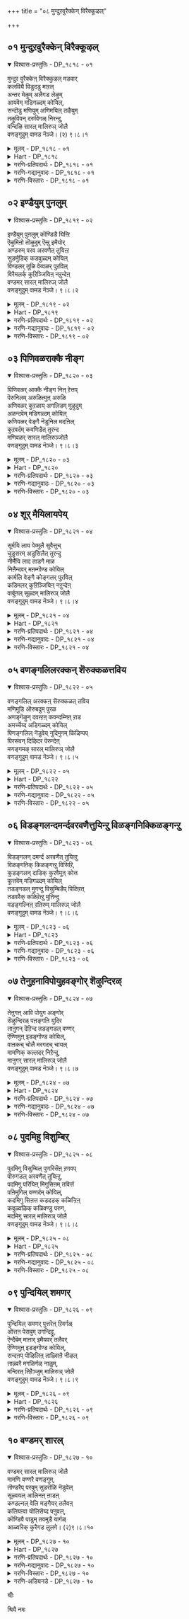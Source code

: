 +++
title = "०८ मुन्दुऱवुरैक्केन् विरैक्कूऴल्"

+++


## ०१ मुन्दुऱवुरैक्केन् विरैक्कूऴल्

<details open><summary>विश्वास-प्रस्तुतिः - DP_१८१८ - ०१</summary>

मुन्दुऱ वुरैक्केऩ् विरैक्कुऴल् मडवार्  
कलवियै विडुदडु माऱल्  
अन्तर मेऴुम् अलैगड लेऴुम्  
आयवॆम् मडिगळ्दम् कोयिल्,  
सन्दॊडु मणियुम् अणिमयिल् तऴैयुम्  
तऴुविवन् दरुविगळ् निरन्दु,  
वन्दिऴि सारल् मालिरुञ् जोलै  
वणङ्गुदुम् वामड नॆञ्जे। (२) ९।८।१
</details>

<details><summary>मूलम् - DP_१८१८ - ०१</summary>

मुन्दुऱ वुरैक्केऩ् विरैक्कुऴल् मडवार्  
कलवियै विडुदडु माऱल्  
अन्तर मेऴुम् अलैगड लेऴुम्  
आयवॆम् मडिगळ्दम् कोयिल्,  
सन्दॊडु मणियुम् अणिमयिल् तऴैयुम्  
तऴुविवन् दरुविगळ् निरन्दु,  
वन्दिऴि सारल् मालिरुञ् जोलै  
वणङ्गुदुम् वामड नॆञ्जे। (२) ९।८।१
</details>

<details><summary>Hart - DP_१८१८</summary>

O ignorant heart,  
I would tell you something wonderful:  
If you would be rid of the infatuation you feel  
for beautiful fragrant-haired women,  
go to Thirumalirunjolai where waterfalls descend from the sloping hill  
bringing sandalwood, precious jewels and beautiful peacock feathers  
where our divine lord of all the seven worlds and seven oceans stays in his temple:  
Come, let us go there and worship him:
</details>

<details><summary>गरणि-प्रतिपदार्थः - DP_१८१८ - ०१</summary>

मुन्=हिन्दिन\(इदुवॆरॆगिन\), तुऱ=आसक्तिगळन्नु, उरैक्केन्=हेळुत्तेनॆ केळु, विरै=परिमळिसुव, कुऴल्=तलॆगूदलिन, मडवार्=स्त्रीयर, कलवियै=कूडिकॆयन्नु, विडु=बिट्टुबिडु, तडुमाऱल्=हिन्दुमुन्दु नोडुवुदन्नु, \(विडु=बिट्टुबिडु\), अन्दरम् एऴुम्=एळु द्वीपगळू, मलैकडल्=बॆट्टगळू, कडलुगळू, एऴुम् आय=एळु एळागिरुव, ऎम्मडिहळ् त=नम्म स्वामिय, कोयिल्=नॆलसिरुव स्थळवागियू, शन्दॊडु=चन्दन वृक्षगळन्नू, मणियुम्=रत्नगळन्नू, अणि=सुन्दरवाद, मयिल् तऴैयुम्= नविलुगरिगळन्नू, तऴुविवन्दु=तळ्ळिकॊण्डु बन्दु, अरुविहळ्=बॆट्टद झरिगळु, वन्दु =बन्दु

इऴि=प्रवहिसुव, शारल्=बॆट्टद तप्पलिन\(जारिकॆय\), मालिरुञ्जोलै=तिरुमालिरुञ्जोलै क्षेत्रवन्नु, वणङ्गुदुम् वा=नमस्करिसोण बा, मडनॆञ्जे=मूढ मनस्से.
</details>

<details><summary>गरणि-गद्यानुवादः - DP_१८१८ - ०१</summary>

मुढमनस्से, हिन्दिन \(इदुवॆरॆगिन\) आसक्तिगळन्नॆल्ला बिट्टु बिडु. परिमळिसुव तलॆगूदलिन हॆण्णुगळकूडिकॆयन्नु बिट्टुबिडु. \(अवुगळ बगॆगॆ\)हिन्दुमुन्दॆ नोडुवुदन्नु बिट्टुबिडु. एळुद्वीपगळू एळु बॆट्टगळू, एळु कडलुगळू आगिरुव नम्म स्वामियु नॆलसिरुव स्थळवागियू, बॆट्टद झरिगळु गन्धद मरगळन्नू, रत्नगळन्नू, सुन्दरवाद नविलुगरिगळन्नू तळ्ळिकॊण्डु बन्दु इळियुव तप्पलिनदागियू इरुव तिरुमालिरुञ्जोलै क्षेत्रवन्नु पूजिसोण बा.\(१\)
</details>

<details><summary>गरणि-विस्तारः - DP_१८१८ - ०१</summary>

हिन्दिन तिरुमॊऴियल्लि आऴ्वाररु तिरुवल्लवा- क्षेत्रवन्नु कुरितु हाडिदरष्टॆ. “आ क्षेत्रवन्नू,अल्लि नॆलसिरुव भगवन्तनन्नू कुरितु हॊगळिहाडलु समर्थनागु”ऎन्दु अवरु तम्म मनस्सिगॆ बुद्धिहेळिदरु. ई तिरुमॊऴियल्लि तिरुमालिरुञ्जोलै मलै ऎम्ब मत्तॊन्दु पुण्यक्षेत्रक्कॆ अवरु बन्दिद्दरागि, अदर बगॆगॆ तम्म बुद्धियिल्लद चञ्चलवाद मनस्सिगॆ हितवन्नु नुडियुत्तिद्दारॆ.

आऴ्वाररु हेळुत्तारॆ- मूढमनस्से, हिन्दिन आसक्तिगळॆल्लवू निन्नन्नु इन्नू बाधिसुत्तिवॆयल्लवे? नन्न मातन्नु केळु- इदुवरॆगिन निन्न प्रापञ्चिकवाद आशॆआसक्तिगळन्नॆल्ला तॊलगिसिबिडु. अवुगळिन्द निनगॆ याव प्रयोजनवू इल्ल. अलङ्करिसिकॊण्डिरुव परिमळिसुव तलॆगूदलिन हॆण्णुगळ सहवासवन्नु मॊदलु बिट्टुबिडु. निन्न आसक्तिगळन्नु बिट्टुकॊडलु हिन्दुमुन्दु नोडबेड. अदक्कॆ बदलागि, नॆम्मदियिन्द नन्नॊडनॆ बा. नावु भगवन्तनु नॆलसिरुव दिव्यक्षेत्रगळिगॆ होगोण. नम्म स्वामियु सामान्यनल्ल-सर्वेश्वरनु, सर्वशक्तनु\! सप्तद्वीपगळू, सप्त कुलपर्वतगळू,सप्तसागरगळू आगिरुव ब्रह्माण्डवे अवनागि, अवुगळ रक्षकनू आगिरुव परमाश्चर्यकारि\! अवने ईग तिरुमालिरुञ्जोलै मलै ऎम्ब क्षेत्रदल्लि भक्तर उद्धारक्कागिये नॆलसिद्दानॆ. आ क्षेत्रप्रकृतिरम्यवदद्दु. बॆट्टद झरिगळु तम्मतम्म प्रवाहगळ मूलक गन्धदमरगळन्नू, दिव्यवाद रत्नगळन्नू, सुन्दरवाद नविलुगरिगळन्नू तळ्ळिकॊण्डुबन्दु स्वामिय तिरुवडिगळिगॆ इळिजारिनल्लि काणिकॆयन्नागि अर्पिसुत्तवॆ. मनस्से बा, नावु अल्लिगॆ

होगोण. स्वामिय सम्मुखदल्लि निन्तु अवनन्नु पूजिसि अवन तिरुवडिगळिगॆ ऎरगोण. अदे नम्म उद्धारक्कॆ हादि.
</details>

## ०२ इण्डैयुम् पुनलुम्

<details open><summary>विश्वास-प्रस्तुतिः - DP_१८१९ - ०२</summary>

इण्डैयुम् पुऩलुम् कॊण्डिडै यिऩ्ऱि  
ऎऴुमिऩो तॊऴुदुम् ऎऩ्ऱु इमैयोर्  
अण्डरुम् परव अरवणैत् तुयिऩ्ऱ  
सुडर्मुडिक् कडवुळ्दम् कोयिल्  
विण्डलर् तूळि वेय्वळर् पुऱविल्  
विरैमलर्क् कुऱिञ्जियिऩ् नऱुन्देऩ्  
वण्डमर् सारल् मालिरुञ् जोलै  
वणङ्गुदुम् वामड नॆञ्जे। ९।८।२
</details>

<details><summary>मूलम् - DP_१८१९ - ०२</summary>

इण्डैयुम् पुऩलुम् कॊण्डिडै यिऩ्ऱि  
ऎऴुमिऩो तॊऴुदुम् ऎऩ्ऱु इमैयोर्  
अण्डरुम् परव अरवणैत् तुयिऩ्ऱ  
सुडर्मुडिक् कडवुळ्दम् कोयिल्  
विण्डलर् तूळि वेय्वळर् पुऱविल्  
विरैमलर्क् कुऱिञ्जियिऩ् नऱुन्देऩ्  
वण्डमर् सारल् मालिरुञ् जोलै  
वणङ्गुदुम् वामड नॆञ्जे। ९।८।२
</details>

<details><summary>Hart - DP_१८१९</summary>

Thirumālirunjolai is the temple where the gods worship,  
telling all in the sky, “Come and let us go and worship the lord,”  
carrying garlands and pure water and going to praise our lord  
adorned with shining crowns and resting on a snake bed:  
There bees drink sweet honey  
from the fragrant kuṛinji flowers blooming in the forests  
and bamboo plants growing on the sloping hills  
split apart and throw out pearls:  
O ignorant heart, come, let us go there and worship him:
</details>

<details><summary>गरणि-प्रतिपदार्थः - DP_१८१९ - ०२</summary>

इण्डैयुम्=हूविन हारगळन्नू, पुनलुम्=तीर्थवन्नू, कॊण्डु=तॆगॆदुकॊण्डु बन्दु, इडै इन्ऱि=ऎडॆबिददॆ, तॊळुदुम्=पूजिसोण, ऎऴुमिनो=एळिरि,ऎन्ऱु=ऎन्दु, इमैयोर्=परमपद वासिगळू, अण्डरुम्=देवतॆगळू, परव=हरडिकॊण्डिरलु, अरवु अणै=हाविन हासुगॆयल्लि, तुयिन्ऱ=निद्रिसुव, शुडर् मुडि=हॊळॆहॊळॆयुव किरीटवुळ्ळ, कडवुळ्=भगवन्तनु कोयिल्=नॆलसिरुव स्थळवॆम्ब, विण्डु=आकाशदल्लि\(बॆट्टद मेलॆ\) अलर्=अरळुव, तूळि=परागवन्नु चॆल्लुव, वेय्=बिदिरु, वळर्=बॆळॆयुव, पुऱविल्=प्रदेशदल्लि, विरै=परिमळ तुम्बिद, मलर्=हूगळिन्द कूडिद, कुऱिञ्जियिन्=बॆट्टद हूवुगळिन्द, नऱु=उत्तमवाद तेन्-जेनिगॆ, वण्डु=दुम्बिगळु,

अमर्=मुसुरिकॊण्डिरुव, शारल्=बॆट्टद तप्पलिन, मालिरुञ्जोलै=तिरुमालिरुञ्जोलै क्षेत्रवन्नु, वणङ्गुदुम् वा=पूजिसोण बा, मडनॆञ्जे=बुद्धिहीन मनस्से.
</details>

<details><summary>गरणि-गद्यानुवादः - DP_१८१९ - ०२</summary>

बुद्धियिल्लद मनस्से, हूविन हारगळन्नू तीर्थवन्नू तॆगॆदुकॊण्डु ऎडॆबिडदॆ पूजिसोण एळिरो ऎन्दु पऎअमपदवासिगळू देवतॆगळू हरडिनिन्तिरुवाग हाविन हासुगॆयल्लि निद्रिसुव हॊळॆहॊळॆयुव किरीटवुळ्ळ भगवन्तनु नॆलसिरुव स्थळवाद आकाशदल्लि\(बॆट्टदमेलॆ\) अरळि परागवन्नु चॆल्लुव बिदिरुबॆळॆयुव प्रदेशदल्लि परिमळतुम्बिद हूगळिन्द कूडिद बॆट्टद हूगळिन्द स्रविसुव उत्तमवाद जेनिगॆ दुम्बिगळु मुसुरिकॊण्डिरुव बॆट्टद तप्पलिन तिरुमालिरुञ्जोलैमलै क्षेत्रवन्नु पूजिसोण बा.\(२\)
</details>

<details><summary>गरणि-विस्तारः - DP_१८१९ - ०२</summary>

आऴ्वाररु हेळुत्तारॆ- मूढमनस्से, भगवन्तन हिरिमॆयेनॆम्बुदन्नु तिळियलु इच्छिसुवॆया? परमपदवासिगळाद अमररू, देवादिदेवतॆगळू अवनन्नु ऎडॆबिडदन्तॆ पूजिसबेकॆन्दु हूविन हारगळन्नू तीर्थवन्नू तॆगॆदुकॊण्डु होगि, कादु निन्तिरुत्तारॆ. अष्टु सुलभव स्वामि अवर पूजॆयन्नु कैगॊळ्ळुवुदु\! अवरॆल्ल निन्तिरुवन्तॆये, स्वामियु कण्णुकोरैसुवन्तॆ हॊळॆयुव किरीटवन्नु धरिसिदवनागि, हाविन हासुगॆयल्लि पाल्गडलल्लि पवडिसि निद्रिसुत्तानॆ\! देवाधिदेवतॆगळिगू सुलभसाध्यनल्लद स्वामियु ईग, भक्तर उद्धारक्कागिये तिरुमालिरुञ्जोलैमलै क्षेत्रदल्लि नॆलसिद्दानॆ. आ बॆट्टद तप्पलु बिदिरुमॆळॆगळिम्दलू, बॆट्टद हूगळिन्दलू तुम्बि, जेनु सुरिसुत्ता, दुम्बि मुसुरुत्तिरुत्तदॆ. मनस्से, अल्लिगॆ होगोण बा. भगवन्तनन्नु पूजिसोण नावु उज्जीवनगॊळ्ळोण.
</details>

## ०३ पिणिवळराक्कै नीङ्ग

<details open><summary>विश्वास-प्रस्तुतिः - DP_१८२० - ०३</summary>

पिणिवळर् आक्कै नीङ्ग निऩ् ऱेत्तप्  
पॆरुनिलम् अरुळिऩ्मुऩ् अरुळि  
अणिवळर् कुऱळाय् अगलिडम् मुऴुदुम्  
अळन्दवॆम् मडिगळ्दम् कोयिल्  
कणिवळर् वेङ्गै नॆडुनिल मदऩिल्  
कुऱवर्दम् कवणिडैत् तुरन्द  
मणिवळर् सारल् मालिरुञ्जोलै  
वणङ्गुदुम् वामड नॆञ्जे। ९।८।३
</details>

<details><summary>मूलम् - DP_१८२० - ०३</summary>

पिणिवळर् आक्कै नीङ्ग निऩ् ऱेत्तप्  
पॆरुनिलम् अरुळिऩ्मुऩ् अरुळि  
अणिवळर् कुऱळाय् अगलिडम् मुऴुदुम्  
अळन्दवॆम् मडिगळ्दम् कोयिल्  
कणिवळर् वेङ्गै नॆडुनिल मदऩिल्  
कुऱवर्दम् कवणिडैत् तुरन्द  
मणिवळर् सारल् मालिरुञ्जोलै  
वणङ्गुदुम् वामड नॆञ्जे। ९।८।३
</details>

<details><summary>Hart - DP_१८२०</summary>

Our dear lord who removes the sickness of his devotees  
if they worship him and who gives his grace to all  
went to Mahabali as a small, handsome dwarf  
and measured the whole world with his two feet:  
He stays in the temple of Thirumālirunjolai  
where hunters shoot their arrows on the slopes  
and precious stones grow and vengai trees flourish:  
O ignorant heart, come let us go there and worship him:
</details>

<details><summary>गरणि-प्रतिपदार्थः - DP_१८२० - ०३</summary>

पिणि=आशॆसङ्कटगळन्नु, वळर्=बॆळॆसुव, आक्कै=देहवन्नु, नीङ्ग=नीगुवुदक्कागि,\(कळॆयुवुदक्कागि\), निन्ऱु=निन्तु,एत्त-स्तुतिसुवुदक्कागि, पॆरुनिलम्=विस्तारवाद भूमियन्नु, अरुळिल्=कृपॆयल्लि, कृपॆयिन्द, मुन्=हिन्दॆ ऒन्दु कालदल्लि, अरुळि=कृपॆमाडि, अणिवळर्=सॊबगु बॆळॆयुव, कुऱळ् आय्=वामन ब्रह्मचारियागि, अहल्=विस्तारवाद, इडम् मुऴुदुम्=भूमि\(स्थळ\)यन्नॆल्ला, अळन्द=अळॆद, ऎम् अडिहळ् तम्=नम्म स्वामिय, कोयिल्=नॆलसिरुव स्थळवाद, कणिवळर्=कीर्ति बॆळॆयुत्तिरुव, वेङ्गै=फलवत्ताद नॆडुनिलम् अदनिल्=विस्तारवाद \(व्यवसायद\)नॆलदल्लि, कुऱवर्-कुरवरु, तम्=तम्म, कवळ्-कवणॆ कल्लुगळन्नु, इडै=नडुनडुवॆ\(आगाग\), तुरन्द=बीसुवन्थ, मणिवळर्=सद्दिनिन्द कूडिरुव \(सद्दु बॆळॆयुव\)शारल्=बॆट्टद तप्पलिन, मालिरुञ्जोलै=तिरुमालिरुञ्जोलै क्षेत्रवन्नु, वणङ्गुदुम् वा=पूजिसोण बा, मडनॆञ्जे=अविवेकियाद मनस्से.
</details>

<details><summary>गरणि-गद्यानुवादः - DP_१८२० - ०३</summary>

अविवेकियाद मनस्से, आशॆसङ्कटगळन्नु बॆळॆसुव देहवन्नु नीगिसुवुदक्कागि, निन्तु स्तुतिसुवुदक्कागि, हिन्दॆ ऒन्दुकालदल्लि विस्तारवाद भूमियन्नु करुणिसि कृपॆमाडिदवनू, सॊबगु बॆळॆयुव वामन ब्रह्मचारियागि विशालवाद भूमियन्नॆल्ला अळॆदवनू आद नम्म स्वामियु नॆलसिरुव स्थळवाद कीर्ति बॆळॆयुत्तिरुव फलवत्ताद मत्तु विस्तारवाद व्यवसायद नॆलदल्लि कुरवरु तम्म कवणॆकल्लुगळन्नु आगाग्गॆ बीसुवन्थ सद्दु बॆळॆयुत्तिरुव बॆट्टद तप्पलिन तिरुमालिरुञ्जोलै क्षेत्रवन्नु पूजिसोण बा.\(३\)
</details>

<details><summary>गरणि-विस्तारः - DP_१८२० - ०३</summary>

मानवन बॆळवणिगॆये आशॆयिन्द. आशॆये अवनन्नु हॆच्चुहॆच्चु सङ्कटदल्लि तॊडगिसुवुदु. आशॆयू, सङ्कटवू हीगॆ कॊनॆमॊदलिल्लदन्तॆ बॆळॆयुत्तले होगुवुदु.मनुष्यनन्नु हुट्टु-सावुगळ सङ्कोलॆयिन्द बिगिसिबिडुवुदु. ई बन्धनदिन्द बिडुगडॆयागलु भगवन्तन कृपाकटाक्षक्कॆ अवनु पात्रनागबेजु/ भगवत्कृपॆयन्नु

गळिसिकॊळ्ळुवुदक्कॆ भगवन्तनन्नु स्तुतिसि, नुतिसि,भजिसि,पूजिसि, अवनन्नु ऒलिसिकॊळ्ळबेकु.

भगवन्तन कृपॆअपारवादद्दु. मनुष्यनन्नु उद्धरिसुवुदक्कागि, शाश्वतसुखवन्नु दॊरकिसिकॊडुवुदक्कागि, अवनिगॆ विशालवाद ई भूमियन्नु करुणिसिद्दानॆ. तानू अल्लल्लि, अर्चावतारियागि नॆलसिद्दानॆ. स्वामिय तिरुवडिगळन्नु आश्रयिसुवुदक्कॆ अवनिगॆ ऎल्ल सौलभ्यगळन्नू ऒदगिसिद्दानॆ.

तानु कॊडुगैयवनॆन्दु तोरिसिकॊळ्ळुवुदू, तन्न बळिगॆ याचिसलु बन्दवरु बरिगैयल्लि हिन्तिरुगुवुदिल्लवॆन्दु हॆम्मॆगॊळ्ळुवुदू बलिचक्रवर्तिय स्वभाववागित्तु. मितिमीरिदरॆ यावुदू ऒळ्ळॆयदल्लवॆम्ब पाठवन्नु अवनिगॆ कलिसुवुदक्कागि भगवन्तने स्वतः वामनवटुवागि अवन बळिगॆ बन्दनु. तन्न पुट्टहॆज्जॆगळल्लि मूरेमूरु हॆज्जॆगळष्टु नॆलवन्नु याचिसिदनु. बलियिन्द अदन्नुपडॆद कूडले स्वामियु त्रिविक्रमनागि बॆळॆदु, तन्न ऒन्दु हॆज्जॆयिन्द इतर लोकगळॆल्लवन्नू अळॆदुकॊण्डनु. भगवन्तन अद्भुतसामर्थ्यक्कॆ बॆरगागिद्द बलिय तलॆयमेलॆ, स्वामियु तन्न तिरुवडिगळन्निट्टु \(मूरनॆ हॆज्जॆयन्निट्टु\) अवनिगॆ शाश्वतसुखानन्दगळन्नु कृपॆमाडिदनु. भगवन्तन अपारवाद कृपॆगॆ इदॊन्दु निदर्शन\!

आल्वाररु हेळुत्तारॆ- एनू अरियद मनस्से, भगवन्तनु परमकारुणिक. आशॆसङ्कटगळिन्द मनुष्यनु पडुव पाडन्नु नीगिसुवुदक्कागिये अवनिगॆ ई भूलोकवन्नु करुणिसिद्दानॆ. तानू दिव्यसुन्दरनागि अल्लल्लि दिव्यक्षेत्रगळल्लि नॆलसिद्दानॆ. मनस्से बा, नावु तिरुमालिरुञ्जोलै मलै क्षेत्रक्कॆ होगोण. स्वामिय सम्मुखदल्लि निन्तु, अवनन्न स्तुतिसि, अवन कृपॆगॆ पात्ररागोण.
</details>

## ०४ शूर् मैयिलायपेय्

<details open><summary>विश्वास-प्रस्तुतिः - DP_१८२१ - ०४</summary>

सूर्मयि लाय पेय्मुलै सुवैत्तुच्  
चुडुसरम् अडुसिलैत् तुरन्दु  
नीर्मैयि लाद ताडगै माळ  
निऩैन्दवर् मऩम्गॊण्ड कोयिल्  
कार्मलि वेङ्गै कोङ्गलर् पुऱविल्  
कडिमलर् कुऱिञ्जियिऩ् नऱुन्देऩ्  
वार्बुऩल् सूऴ्दण् मालिरुञ् जोलै  
वणङ्गुदुम् वामड नॆञ्जे। ९।८।४
</details>

<details><summary>मूलम् - DP_१८२१ - ०४</summary>

सूर्मयि लाय पेय्मुलै सुवैत्तुच्  
चुडुसरम् अडुसिलैत् तुरन्दु  
नीर्मैयि लाद ताडगै माळ  
निऩैन्दवर् मऩम्गॊण्ड कोयिल्  
कार्मलि वेङ्गै कोङ्गलर् पुऱविल्  
कडिमलर् कुऱिञ्जियिऩ् नऱुन्देऩ्  
वार्बुऩल् सूऴ्दण् मालिरुञ् जोलै  
वणङ्गुदुम् वामड नॆञ्जे। ९।८।४
</details>

<details><summary>Hart - DP_१८२१</summary>

The lord who drank milk from the breasts of Putanā,  
and shot fearful arrows at the evil Thādagai and killed her  
stays in the temple in Thirumālirunjolai  
surrounded with cool flowing water  
where sweet honey from fragrant kuṛinji flowers  
drips on the blossoms of vengai trees over which clouds float:  
O ignorant heart, come let us go there and worship him:
</details>

<details><summary>गरणि-प्रतिपदार्थः - DP_१८२१ - ०४</summary>

शूर् मैयिल् आय=क्रौर्यदिन्द कूडिद, पेय्=राक्षसिय, मुलै=मॊलॆयन्नु, शुवैत्तु=रुचियिन्द उण्डवनागि, शुडुशरम्=तीक्ष्णवाद बाणगळन्नु, अडुशिलै तुरन्दु=मारकवाद बिल्लिनमूलक प्रयोगिसि, नीर् मै इलाद=ऒळ्ळॆय स्वभावविल्लद, ताडहै=ताटकियु, माळ=मडियुवन्तॆ, निनैत्तवर्=सङ्कल्पिसिदवनु, मनम् कॊण्डु=आशॆयिन्द नॆलसिरुव, कोयिल्=स्थळवाद, कार् मलि=मेघमण्डलदवरॆगॆ तुम्बिरुव, वेङ्गै कोङ्गु=विधविधद काडु\(बॆट्टद\)मरगळु, अलर्=हूबिडुव, पुऱविल्=प्रदेशदल्लि, कटिमलर्=परिमळिसुव हूगळ, कुऱुञ्जियिन्=बॆट्टद हूगिड मरगळल्लि, नऱुतेन्=रुचिकरवाद जेनु तुम्बिरुव, वार् पुनल्=तुम्बिहरियुव प्रवाहगळिन्द, शूऴ्=सुत्तुवरिदिरुव, तण्=तम्पाद, मालिरुञ्जोलै=तिरुमालिरुञ्जोलै क्षेत्रवन्नु, वणङ्गुदुम् वा=पूजिसोण बा, मडनॆञ्जे=तिळिवळिकॆयिल्लद मनस्से.
</details>

<details><summary>गरणि-गद्यानुवादः - DP_१८२१ - ०४</summary>

तिळिवळिकॆयिल्लद मनस्से, क्रौर्यदिन्द कूडिद राक्षसिय मॊलॆयन्नु चप्परिसि उण्डवनू, तीक्ष्णवाद बाणगळन्नु मारकवाद बिल्लिन मूलक प्रयीगिसि ऒळ्ळॆय स्वभाववे इल्लद ताटकियु मडियुवन्तॆ सङ्कल्पिसिदवनू आशॆयिन्द नॆलसिरुव स्थळवाद विधविधद काडु\(बॆट्टद\)मरगळु हूबिडुव प्रदेशदल्लि परिमळिसुव हूगळ बॆट्टद हूगिडमरगळल्लि रुचिकरवाद जेनुतुम्बिरुव तुम्बि हरियुव प्रवाहगळिन्द सुत्तुवरिदिरुव तम्पाद तिरुमालिरुञ्जोलैमलै क्षेत्रवन्नु पूजिसोण \(नमस्करिसोण\)बा.\(४\)
</details>

<details><summary>गरणि-विस्तारः - DP_१८२१ - ०४</summary>

आऴ्वाररु हेळुत्तारॆ- मूढमनस्से, नम्म स्वामियाद भगवन्तनु आश्चर्यकारकने सरि. हिन्दॆ अवनु श्रीकृष्णनागि अवतरिसिदाग, अवनु इन्नू हसुगूसागिद्दागले क्रूरियू राक्षसियू आद पूतनिय विषतुम्बिद मॊलॆयन्नु चप्परिसि उण्णुत्ता, अवळन्ने

कॊन्दु हाकिदनु. मत्तॆ अवनु श्रीरामनागि अवतरिसिदाग स्वभावतः कडुक्रूरिये आद ताटकियॆम्ब दुष्टराक्षसियन्नु तन्न तीक्ष्णवाद बाणगळिन्द कॊन्दुहाकिदनु. बॆट्टद हूगळिन्द तुम्बिरुव गिडमरगळिन्द तुम्बि तम्पाद प्रवाहगळिन्द सुत्तुवरिदिरुव मनोहरवाद बॆट्टदतप्पलिन तिरुमालिरुञ्जोलै मलै क्षेत्रदल्लिआ स्वामिये ईग भक्तजनोद्धारकनागि नॆलसिद्दानॆ. मनस्से बा, नावु अल्लिगॆ होगोण. स्वामियन्नु पूजिसि उद्धारगॊळ्ळोण.
</details>

## ०५ वणङ्गलिलरक्कन् शॆरुक्कळत्तविय

<details open><summary>विश्वास-प्रस्तुतिः - DP_१८२२ - ०५</summary>

वणङ्गलिल् अरक्कऩ् सॆरुक्कळत् तविय  
मणिमुडि ऒरुबदुम् पुरळ  
अणङ्गॆऴुन् दवऩ्ऱऩ् कवन्दम्निऩ् ऱाड  
अमर्च्चॆय्द अडिगळ्दम् कोयिल्  
पिणङ्गलिल् नॆडुवेय् नुदिमुगम् किऴिप्पप्  
पिरसंवन् दिऴिदर पॆरुन्देऩ्  
मणङ्गमऴ् सारल् मालिरुञ् जोलै  
वणङ्गुदुम् वामड नॆञ्जे। ९।८।५
</details>

<details><summary>मूलम् - DP_१८२२ - ०५</summary>

वणङ्गलिल् अरक्कऩ् सॆरुक्कळत् तविय  
मणिमुडि ऒरुबदुम् पुरळ  
अणङ्गॆऴुन् दवऩ्ऱऩ् कवन्दम्निऩ् ऱाड  
अमर्च्चॆय्द अडिगळ्दम् कोयिल्  
पिणङ्गलिल् नॆडुवेय् नुदिमुगम् किऴिप्पप्  
पिरसंवन् दिऴिदर पॆरुन्देऩ्  
मणङ्गमऴ् सारल् मालिरुञ् जोलै  
वणङ्गुदुम् वामड नॆञ्जे। ९।८।५
</details>

<details><summary>Hart - DP_१८२२</summary>

Our dear god who fought and destroyed  
the pride of his enemy, the Rakshasa Rāvaṇa,  
making his ten heads fall to the ground  
while his headless body stood there and danced  
stays in the temple in Thirumālirunjolai  
where the tops of the bamboo plants split open bee hives  
and the bees fly away and much honey spills out  
making the slope of the whole hill fragrant:  
O ignorant heart, come let us go there and worship him:
</details>

<details><summary>गरणि-प्रतिपदार्थः - DP_१८२२ - ०५</summary>

वणङ्गळ् इल्=तलॆबागद, अरक्कन्=राक्षसनु, शॆरुकळत्तु=युद्धभूमियल्लि, अविय-नाश हॊन्दुवन्तॆ, मणिमुडि=रत्नकिरीटगळु, ऒरुपदुम्=हत्तू, पुरळ=नॆलदल्लि हॊरळाडुवन्तॆ, अणङ्गु=दुष्टभूतवु, ऎऴुन्दु=ऎच्चॆत्तु, अवन् तन्=अवन, कवन्दन्=मुण्डवु, निन्ऱ-निन्तु, आड-मनस्वि आडुवन्तॆयू \(नर्तिसुवन्तॆयू\), अमर् शॆय्द=युद्धमाडिद\(होराडिद\), अडिहळ् तम्=भगवन्तन, कोयिल्=नॆलसिरुव स्थळवाद, पिणङ्गलिल्=\(ऒन्दक्कॊन्दु\) हॆणॆदुकॊण्डिरुव, नॆडु=उद्दनाद

वेय्=बिदिरिन, नुदि=तुदिगळु, मुहम् किऴप्प=मुखवन्नु हरियलु, पिरशम् वन्दु=जेनु हॊरक्कॆ बन्दु, इऴितर=स्रविसलु, पॆरुतेन्=दॊड्ड जेनिन, मणम्=परिमळवु, कमऴ्-हरडि बीसुत्तिरुव, शारल्=बॆट्टद तप्पलिन, मालिरुञ्जोलै=तिरुमालिरुञ्जोलै क्षेत्रवन्नु, वणङ्गुदुम् वा=पूजिसोण बा, मडनॆञ्जे=मूढ मनस्से.
</details>

<details><summary>गरणि-गद्यानुवादः - DP_१८२२ - ०५</summary>

तलॆबागद राक्षसनु युद्धभूमियल्लि नाशहॊन्दुवन्तॆयू, रत्नकिरीटगळु हत्तू नॆलदल्लि हॊरळाडुवन्तॆयू, दुष्टभूतवॊन्दु ऎद्दु\(आवेशगॊण्डु\) अवन मुण्डवन्नू मनस्वि नर्तिसुवन्तॆयू होराडिद नम्म स्वामिय स्थळवाद परस्पर हॆणॆदुकॊण्डिरुव बिदिरिन तुदिगळु मुखवन्नु हरियलु जेनुहॊरक्कॆ बन्दु स्रविसलु, दॊड्डजेनिन परिमळवु हरडि बीसुत्तिरुव तप्पलिन तिरुमालिरुञ्जोलै मलै क्षेत्रवन्नु पूजिसोण बा मूढमनस्से.\(५\)
</details>

<details><summary>गरणि-विस्तारः - DP_१८२२ - ०५</summary>

आऴ्वाररु हेळुत्तारॆ- मूढ मनस्से, नमम् स्वामिय पराक्रमवन्नेनॆन्दु विवरिसुवुदु\! हिन्दॆ, अवनु श्रीरामनागि अवतरिसि, यारिगू तलॆबागिसदन्थ मदान्धनू महापराक्रमियू राक्षसराजनू आद रावणासुरनन्नु युद्धकळदल्लि ऎदुरिसिदनु. तन्न कोदण्डद सहायदिन्दले आ राक्षसन हत्तुतलॆगळनु उरुळिसिदनु. अवुगळन्नु अलङ्करिसिद्द रत्नकिरीटगळु नॆलद धूळिनल्लि बिद्दुहॊरळादवु. आ राक्षसन मुण्डवे आवेशगॊण्डु युद्धभूमियल्लि स्वेच्छॆयागि कुणिकुणिदाडुवन्तॆ माडिदनु. आ स्वामिये ईग तिरुमालिरुञ्जोलै मलै क्षेत्रदल्लिभक्तर उद्धारक्कागिये नॆलसिद्दानॆ. आ बॆट्टद तप्पलिनल्लि दट्टवगै बॆळॆदिरुव बिदिरुमॆळॆगळल्लि दॊड्डजेनिन गूडुगळु तुम्बिकॊण्डिवॆ. परस्पर हॆणॆदुकॊण्डु उद्दनागि बॆळॆदिरुव बिदिरिन तुदिगळु आगिन्दाग्गॆ आ जेनुगूडिन हॊरभागवन्नु सवरुवुवु. कॆलवु सल अदन्नु सीळुवुवु. आ सीळिकॆगळिन्द जेनु स्रविसि सुरियतॊडगुवुदु. जेनिन सुवासनॆयु भगवन्तन आकर्षकवाद माधुर्यदन्तॆ ऎल्लॆल्लुयू हरडि आशॆहुट्टिसुवुदु. मनस्से बा, अल्लिगॆ होगोण. भगवन्तनन्नु अल्लि पूजिसोण. नमम् आत्मोन्नतियन्नु पडॆयोण.
</details>

## ०६ विडङ्गलन्दमर्न्दवरवणैत्तुयिन्ऱु विळङ्गनिक्किळङ्गन्ऱु

<details open><summary>विश्वास-प्रस्तुतिः - DP_१८२३ - ०६</summary>

विडङ्गलन् दमर्न्द अरवणैत् तुयिऩ्ऱु  
विळङ्गऩिक् किळङ्गऩ्ऱु विसिऱि,  
कुडङ्गलन् दाडिक् कुरवैमुऩ् कोत्त  
कूत्तवॆम् मडिगळ्दम् कोयिल्  
तडङ्गडल् मुगन्दु विसुम्बिडैप् पिळिऱत्  
तडवरैक् कळिऱॆऩ्ऱु मुऩिन्दु  
मडङ्गल्निऩ् ऱतिरुम् मालिरुञ् जोलै  
वणङ्गुदुम् वामड नॆञ्जे। ९।८।६
</details>

<details><summary>मूलम् - DP_१८२३ - ०६</summary>

विडङ्गलन् दमर्न्द अरवणैत् तुयिऩ्ऱु  
विळङ्गऩिक् किळङ्गऩ्ऱु विसिऱि,  
कुडङ्गलन् दाडिक् कुरवैमुऩ् कोत्त  
कूत्तवॆम् मडिगळ्दम् कोयिल्  
तडङ्गडल् मुगन्दु विसुम्बिडैप् पिळिऱत्  
तडवरैक् कळिऱॆऩ्ऱु मुऩिन्दु  
मडङ्गल्निऩ् ऱतिरुम् मालिरुञ् जोलै  
वणङ्गुदुम् वामड नॆञ्जे। ९।८।६
</details>

<details><summary>Hart - DP_१८२३</summary>

Our divine lord who rests on the snake bed of Adisesha  
killed the two Asurans, throwing one who had come as a calf  
at the other who came as a vilam tree,  
and he carried a pot and danced the kuravai dance:  
He stays in the temple in Thirumālirunjolai  
where a lion is angry and roars  
thinking that the sound of the thunder of the clouds  
that rise to the sky carrying water from the sea is the trumpeting of an elephant:  
O ignorant heart, come, let us go there and worship him:
</details>

<details><summary>गरणि-प्रतिपदार्थः - DP_१८२३ - ०६</summary>

विडम् कलन्दु=विषकूडिकॊण्डु, अमर्न्द=तुम्बिरुव, अरवु अणै=सर्पद हासुगॆयल्लि, तुयिन्ऱु=पवडिसिद्दवनु, विळम् कनिक्कू=बेलद हण्णिगॆ, इळकन्ऱ=ऎळॆय करुवन्नु, विशिऱि=बीसिदवनू, कुडम् कलन्दु आडि=कॊडगळन्नु कूडिसिकॊण्डु आडिदवनू, मुन्=हिन्दॆ, कुरवै कोत्त=रासक्रीडॆयन्नाडिदवनू, कूत्त=आश्चर्यकारियादवनाद, ऎम्मडि हळ् तम्=नम्म स्वामिय, कोयिल्=स्थळवाद, तडकडल्=विशालवाद कडलिनिन्द, मुहुन्दु=तुम्बिकॊण्डु, विशुम्बु इडै=आकाशदल्लि, पिळऱ=घर्जिसलु, तड=विशालवाद, वरै=बॆट्टद\(प्रदेशद\), कळिऱु=आनॆ, सलग, ऎन्ऱु=ऎन्दु, मुनिन्दु=कोपगॊण्डु, मडङ्गल्=सिंहवु, निन्ऱु=निन्तु, अदिरुम्=घर्जिसुव

मालिरुञ्जोलै=तिरुमालिरुञ्जोलै क्षेत्रवन्नु, वणङ्गुदुम् वा=पूजिसोण बा, मडनॆञ्जे=मूढ मनस्से.
</details>

<details><summary>गरणि-गद्यानुवादः - DP_१८२३ - ०६</summary>

मूढमनस्से, विषवन्नु तुम्बिट्टुकॊण्डिरुव सर्पद हासुगॆय मेलॆ पवडिसि, बेलदहण्णुगळिगॆ ऎळॆगरुवन्नु बीसिद, कॊडगळन्नु कूडिसिकॊण्डु कुणिद, रासक्रीडॆयन्नाडिद आश्चर्यकारकनाद नम्म स्वामिय स्थळवाद विशालवाद कडलिनिन्द नीरन्नु तुम्बिकॊण्डु आकाशदल्लि घर्जिसलु, विस्तारवाद बॆट्टदल्लिरुव सलगवे अदॆन्दु कोपगॊण्डु सिंहवु निन्तु घर्जिसुवन्थ तिरुमालिरुञ्जोलै मलै क्षेत्रवन्नु पूजिसोण बा.\(६\)
</details>

<details><summary>गरणि-विस्तारः - DP_१८२३ - ०६</summary>

ई पाशुरदल्लि श्रीकृष्णावातारद कॆलवु आश्चर्यकरवाद सङ्गतिगळन्नु हेळलागिदॆ. बालकनागिद्दाग श्रीकृष्णनु गोवळबालकरॊडनॆ दनकरुगळ हिन्दॆ काडिगॆ होगुत्तिद्दनु. ऒन्दु सल, अवनन्नु कॊल्लबेकॆन्दु, कंसनिन्द प्रेरितनागि वत्सासुरनॆम्बवनु करुविन रूपदल्लि करुगळ मन्दॆयल्लि सेरिकॊण्डनु. इदन्नरित कृष्णनु आ करुविन हिङ्गालुगळन्नु हिडिदु गिरगिरनॆ तिरुगिसि, अदन्नु बलवागि बीसि हत्तिरद बेलदमरद मेलक्कॆ ऎसॆदनु. करुबिद्द रभसक्कॆ बेलदहण्णुगळु हेरळवागि उदुरिदवु. करुवू सत्तितु. इदु ऒन्दु प्रसङ्ग. गोवळरल्लि कौशल्यपूर्णवाद कुणितवन्नु कॊडद कुणित ऎन्दु गणिसलागित्तु. बालकृष्णनु अनेक कॊडगळन्नु ऒन्दर मेलॆ ऒम्दन्नु कूडिसि बलुसॊगसागि कुणिदु तोरिसिदनु. इदॊन्दु प्रसङ्ग. रासक्रीडॆय समयदल्लि ऒब्बॊब्बगोपिय बळियल्लि ऒब्बॊब्ब कृष्णनागि निन्तु, सम्भ्रमदिन्द नलिदाडि, गोपियरन्नॆल्ला एककालदल्लि तणिसिदनु- ऎम्बुदु मत्तॊन्दु प्रसङ्ग.

आऴ्वाररु हेळुत्तारॆ- मूढमनस्से,नम्म स्वामियु परमाश्चर्यकारक\! विषतुम्बिट्टुकॊण्डिरुव हावन्ने तन्न हासुगॆयागि माडिकॊण्डु, भोर्गरॆयुत्तिरुव पाल्गडलल्लि निश्चिन्तॆयिन्द पवडिसि योगनिद्दॆयल्लिरुववनु. अवने श्रीकृष्णनागि अवतरिसि बगॆबगॆय आश्चर्यकारक प्रसङ्गगळन्नु नडसिदनु. करुवन्नु बीसि ऎसॆदु बेलदमरदिन्द बेलद हण्णुगळन्नु उदुरिसिदनु. चित्रविचित्रवागि कौशल्यपूर्णवागि कॊडद कुणितवन्नु प्रदर्शिसिदनु. रासक्रीडॆयल्लि ऒब्बॊब्ब गोपिगू ऒब्ब कृष्णनागि अवळ जॊतॆयल्लिद्दु अवळन्नु सन्तोषपडिसिदनु. ईग आ स्वामिये

तिरुमालिरुञ्जोलैमलै क्षेत्रदल्लि भक्तोद्धारकनागि नॆलसिद्दानॆ. मनस्से, अल्लिगॆ होगोण बा. स्वामिय तिरुवडिगळन्नु पूजिसोण. नम्म आत्मोद्धारवन्नु पडॆयोण.

तिरुमालिरुञ्जोलै मलैय विषयदल्लि ऒन्दु सुन्दरवाद रूपकवन्नु इल्लि हेळलागिदॆ. विशालवाद कडलिनिन्द नीरु आवियागि कार्मुगिलुगळागि बॆट्टदमेलक्कॆ बन्दु तङ्गुत्तवॆयन्तॆ. आ कार्मुगिलुगळु आगाग्गॆ गुडुगुत्तवॆ. ई गुडुगन्नु बॆट्टद तप्पलिन काडुगळल्लि वासवागिरुव सिंहगळु तम्म शत्रुगळाद मद्दानॆगळ घीङ्कारवॆन्दु भ्रमिसुत्तवॆयन्तॆ. तावू अदक्कॆ तक्कन्तॆ तम्म घर्जनॆयन्नु कूडिसुत्तवॆयन्तॆ. कार्मुगिलिन गुडुगू, सिंहद गुडुगू ऒन्दर प्रतिफलनवागिरुवन्तॆ भयङ्कर सुन्दरवागि तोरुवुदु.
</details>

## ०७ तेनुहनाविपोयुहवङ्गोर् शॆऴुन्दिरळ्

<details open><summary>विश्वास-प्रस्तुतिः - DP_१८२४ - ०७</summary>

तेऩुगऩ् आवि पोयुग अङ्गोर्  
सॆऴुन्दिरळ् पऩङ्गऩि युदिर  
ताऩुगन् दॆऱिन्द तडङ्गडल् वण्णर्  
ऎण्णिमुऩ् इडङ्गॊण्ड कोयिल्,  
वाऩकच् चोलै मरगदच् चायल्  
मामणिक् कल्लदर् निऱैन्दु,  
माऩुगर् सारल् मालिरुञ् जोलै  
वणङ्गुदुम् वामड नॆञ्जे। ९।८।७
</details>

<details><summary>मूलम् - DP_१८२४ - ०७</summary>

तेऩुगऩ् आवि पोयुग अङ्गोर्  
सॆऴुन्दिरळ् पऩङ्गऩि युदिर  
ताऩुगन् दॆऱिन्द तडङ्गडल् वण्णर्  
ऎण्णिमुऩ् इडङ्गॊण्ड कोयिल्,  
वाऩकच् चोलै मरगदच् चायल्  
मामणिक् कल्लदर् निऱैन्दु,  
माऩुगर् सारल् मालिरुञ् जोलै  
वणङ्गुदुम् वामड नॆञ्जे। ९।८।७
</details>

<details><summary>Hart - DP_१८२४</summary>

The dark ocean-colored one  
who threw ripe palm fruits at the Asuran Thenugasuran and killed him  
stays in the temple in Thirumālirunjolai  
filled with flourishing emerald-colored groves where deer walk on stony paths  
and graze on the grass on the slopes:  
O ignorant heart, come let us go there and worship him:
</details>

<details><summary>गरणि-प्रतिपदार्थः - DP_१८२४ - ०७</summary>

तेनुहन्=धेनुकन, आवि=प्राणवु, पोय्=होगि, उह=बिद्दु चॆदरि होगुवन्तॆ, अङ्गु=अल्लिय, ओर्=ऒन्दु, शॆऴु=कॆम्पगॆ सुन्दरवाद\(मधुरवाद\), तिरळ्=दट्टवाद, पनङ्गनि=ताळॆयहण्णु

उदिर=उदुरि बीळुवन्तॆयू, तान् उहन्दु=ताने सन्तोषदिन्द, ऎरिन्द-ऎसॆद, तड कडल्=विशालवाद कडलिन, वण्णर्=बण्णदवरु, ऎण्णि=इष्टपट्टु, मुन्=हिन्दॆ ऒन्दु सल, इडम् कॊण्ड=स्थळ माडिकॊण्ड, कोयिल्=स्थळवाद, वान् अहम्-आकाशवन्नु मनॆमाडिकॊण्ड, शोलै=तोपुगळ, मरतहच्चायल्=मरकतरत्नगळ बण्णद, मामणि=श्रॆष्ठवाद रत्नगळ हागिरुव, कल्=बण्डॆगळ, अदर्=मार्गवागि, निऱैन्दु=तुम्बिकॊण्डु, मन्=जिङ्कॆगळू, नुहर्=उण्णुत्ता नॆगॆदाडुत्ता इरुव, शारल्=बॆट्टद तप्पलिन, मालिरुञ्जोलै=तिरुमालिरुञ्जोलै क्षेत्रवन्नु, वणङ्गुदुम् वा=पूजिसोण बा, मडनॆञ्जे=मूढ मनस्से.
</details>

<details><summary>गरणि-गद्यानुवादः - DP_१८२४ - ०७</summary>

धेनुकन प्राणवु होगि \(अवन देहवु\) बिद्दु चॆदरि होगुवन्तॆ. अल्लिय ऒन्दु \(कॆम्पगॆ\)सुन्दरवाद \(मधुरवाद\) ऒत्तास ताळॆय हण्णुगळु उदुरि बीळुवन्तॆ ऎसॆदु ताने हर्षिसि ऎसॆद विशालवाद कडलबण्णदवनु इष्टपट्टु, हिन्दॆ ऒन्दु सल, मनॆमाडिकॊण्ड स्थळवाद, आकाशदल्लि मनॆमाडिकॊण्डिरुवन्तॆ बॆळॆद मरकतरत्नद बण्णद तोपुगळ मत्तु श्रॆष्ठवाद रत्नगळ हागिरुव बण्डॆगळ मार्गवागि जिङ्कॆगळु तुम्बिकॊण्डु उण्णुत्ता नॆगॆदाडुत्ता इरुव बॆट्टद तप्पलिन तिरुमालिरुञ्जोलै मलै क्षेत्रवन्नु पूजिसोण बा मूढमनस्से.\(७\)
</details>

<details><summary>गरणि-विस्तारः - DP_१८२४ - ०७</summary>

हिन्दिन पाशुरदल्लि हेळिदन्तॆ श्रीकृष्णावतारद लीलॆयन्ने इल्लियू मुन्दुवरिसलागिदॆ. कंसनिन्द धेनुकासुरनु प्रेरितनादनु. बालकृष्णनन्नु कॊल्ललु कत्तॆय रूपवन्नु तळॆदनु. सॊम्पागि बॆळॆदु हण्णुगळिन्द तुम्बिरुव ताळॆयवनदल्लि सुळिदाडुत्तिद्दनु. अल्लिगॆ कृष्णनू गोवळरू बम्दरु. ताळॆयहण्णन्नु तिन्नबेकॆन्दु आशिसिदरु. धेनुकनु तन्न हिङ्गालुगळिन्द कृष्णनन्नु ऒदॆयलु हत्तिरक्कॆ बन्दनु. कूडले कृष्णनु कत्तॆय हिङ्गालुगळन्ने हिडिदु, गिरगिरनॆ तिरुगिसि, बिसि ताळॆय मरगळ मेलक्कॆ ऎसॆदनु. इदरिन्द धेनुकनू सत्तनु. ताळॆय हण्णुगळु यथेच्छवागि उदुरिदवु.

तिरुमालिरुञ्जोलै मलै बॆट्टदतप्पलु बहळ आकर्षक सुन्दरवादद्दु. तोपुगळल्लि मरगळु मुगिलु मुट्टुवष्टु ऎत्तरवागि बॆळॆदिवॆ.

अवु मरकतरत्नगळन्तॆ हसुरागि शोभिसुत्तवॆ. बॆट्टद बण्डॆगळु श्रेष्ठवाद नीलिय रत्नगळो ऎम्बन्तॆ शोभिसुत्तवॆ. अल्लि जिङ्कॆगळु हिण्डुहिण्डागि बण्डॆगळ मार्गवागि ओडाडुत्ता हुल्लुसॊप्पुगळन्नु तिन्नुत्ता नॆगॆदाडुत्ता इरुत्तवॆ.

आऴ्वाररु हेळुत्तारॆ- मूढ मनस्से, नम्म स्वामियु श्रीकृष्णनागिद्दाग धेनुकनॆम्ब राक्षसनन्नु हिडिदु, ताळॆय मरद मेलक्कॆ ऎसॆदु, अवनन्नु कॊन्दनु.आग उदुरिद हण्णुगळन्नु गोवळरु आशॆयिन्द तिन्दरु. अवनु कडलवण्णदवनु.ईग आ स्वामिये तिरुमालिरुञ्जोलै मलै क्षेत्रदल्लि भक्तर उद्धारक्कागिये नॆलसिद्दानॆ. मनस्से बा, आ सुन्दरवाद क्षेत्रक्कॆ होगोण, स्वामियन्नु पूजिसि,उद्धारगॊळ्ळोण.
</details>

## ०८ पुदमिहु विशुम्बिऱ्

<details open><summary>विश्वास-प्रस्तुतिः - DP_१८२५ - ०८</summary>

पुदमिगु विसुम्बिल् पुणरिसॆऩ् ऱणवप्  
पॊरुगडल् अरवणैत् तुयिऩ्ऱु,  
पदमिगु परियिऩ् मिगुसिऩम् तविर्त्त  
पऩिमुगिल् वण्णर्दम् कोयिल्,  
कदमिगु सिऩत्त कडदडक् कळिऱ्ऱिऩ्  
कवुळ्वऴिक् कळिवण्डु परुग,  
मदमिगु सारल् मालिरुञ् जोलै  
वणङ्गुदुम् वामड नॆञ्जे। ९।८।८
</details>

<details><summary>मूलम् - DP_१८२५ - ०८</summary>

पुदमिगु विसुम्बिल् पुणरिसॆऩ् ऱणवप्  
पॊरुगडल् अरवणैत् तुयिऩ्ऱु,  
पदमिगु परियिऩ् मिगुसिऩम् तविर्त्त  
पऩिमुगिल् वण्णर्दम् कोयिल्,  
कदमिगु सिऩत्त कडदडक् कळिऱ्ऱिऩ्  
कवुळ्वऴिक् कळिवण्डु परुग,  
मदमिगु सारल् मालिरुञ् जोलै  
वणङ्गुदुम् वामड नॆञ्जे। ९।८।८
</details>

<details><summary>Hart - DP_१८२५</summary>

Our cloud-colored lord who rests on the bed of the snake Adisesha  
on the roaring ocean where waves rise up to the sky  
stays in the temple of Thirumālirunjolai  
where happy bees drink the ichor  
dripping from the cheeks of angry elephants  
and flowing on the slope of the hill:  
O ignorant heart, come let us go there and worship him:
</details>

<details><summary>गरणि-प्रतिपदार्थः - DP_१८२५ - ०८</summary>

पुदम्=मोडगळु, मिहु=विशेषवागि, विशुम्बिल्=आकाशदल्लि, पुणरि=अलॆअलॆयागि, शॆन्ऱु=सञ्चरिसि, अणव=दट्टवागि कूडिकॊळ्ळुव हागॆ, पॊरुकडल्=अलॆगळु बडियुत्तिरुव कडलल्लि, अरवु अणै=सर्पद हासुगॆयमेलॆ, तुयिन्ऱु=पवडिसि, पदम् मिहु=बहळ तीक्ष्णवाद, परियिन्=कुदुरॆय, मिहु शिनम्=हॆच्चु कोपवन्नु, तविर् त्त=कडॆगाणिसिद, पनिमुहिल् वण्णर् तम्= कार्मुगिल बण्णदवन

तोयिल्=स्थळवाद, कतम् मिहु-बलवागि हरियुत्तिरुव,एरुत्तिरुव, शिनत्त=कोपद कडम्=कॆन्नॆय, तड=विशालवाद, दॊड्ड, कळिट्रिन्-आनॆय, कवुळ्=कपोलगळ, वऴि=मार्गवागि बरुव, कळि=मदजलवन्नु, वण्डु=दुम्बिगळु, परुह=कुडियुवन्तॆ, मदम् मिहु=मदजलवु हॆच्चागि हरियुव, शारल्=बॆट्टद तप्पलिन, मालिरुञ्जोलै=तिरुमालिरुञ्जोलै क्षेत्रवन्नु, वणङ्गुदुम् वा=पूजिसोण बा, मडनॆञ्जे=मूढ मनस्से.
</details>

<details><summary>गरणि-गद्यानुवादः - DP_१८२५ - ०८</summary>

आकाशदल्लि मोडगळु अलॆअलॆयागि सञ्चरिसुत्ता दट्टवागि कूडिकॊळ्ळुव हागॆ, अलॆगळु बडियुत्तिरुव कडलल्लि हाविन हासुगॆयल्लि पवडिसिदवनू, बहळ चुरुकाद कुदुरॆय हुच्चुकोपवन्नु कडॆगाणिसिदवनू आद कार्मुगिलबण्णदवन स्थळवाद, दॊड्डमद्दानॆय कोपद कॆन्नॆगळ मूलकवागि हरियुव मदजलवन्नु दुम्बिगळु कुडियुव हागॆ, आ मदजलवे हॆच्चागि हरियुव तप्पलिन तिरुमालिरुञ्जोलै मलै क्षेत्रवन्नु पूजिसोण बा मुढमनस्से.\(८\)
</details>

<details><summary>गरणि-विस्तारः - DP_१८२५ - ०८</summary>

आऴ्वाररु हेळुत्तारॆ- मूढमनस्से, नम्म स्वामियु बहळ दॊड्डदॊड्ड अलॆगळिन्द तुम्बि कलकि होगिरुव पाल्गडलल्लि निर्लिप्तनागि, हविन हासुगॆयल्लि पवडिसिरुववनु. अवने श्रीकृष्णनागि अवतरिसिदाग, कुदुरॆय रूपवन्नु तळॆदु कोपदिन्द अवनन्नु कॊल्ललु बन्द केशियॆम्ब राक्षसनन्नु कॊन्दुहाकिदनु. अवने ईग तिरुमालिरुञ्जोलै मलै क्षेत्रदल्लि भकत्र उद्धारक्कागिये बन्दु नॆलसिद्दानॆ. आ बॆट्टद तप्पलिनल्लि हरियुव नीरु आनॆगळ मदजलदिन्द कलॆतु हरियुत्ता, अल्लिन तोपुगळल्लिरुव दुम्बिगळु कुडियलु बहळ हितवागिदॆ. मनस्से बा, नावु अल्लिगॆ होगोण. भगवन्तन सेवॆयल्लि तॊडगि, उद्धारवागोण.
</details>

## ०९ पुन्दियिल् शमणर्

<details open><summary>विश्वास-प्रस्तुतिः - DP_१८२६ - ०९</summary>

पुन्दियिल् समणर् पुत्तरॆऩ् ऱिवर्गळ्  
ऒत्तऩ पेसवुम् उगन्दिट्टु,  
ऎन्दैबॆम् माऩार् इमैयवर् तलैवर्  
ऎण्णिमुऩ् इडङ्गॊण्ड कोयिल्,  
सन्दऩप् पॊऴिलिऩ् ताऴ्सिऩै नीऴल्  
ताऴ्वरै मगळिर्गळ् नाळुम्,  
मन्दिरत् तिऱैञ्जुम् मालिरुञ् जोलै  
वणङ्गुदुम् वामड नॆञ्जे। ९।८।९
</details>

<details><summary>मूलम् - DP_१८२६ - ०९</summary>

पुन्दियिल् समणर् पुत्तरॆऩ् ऱिवर्गळ्  
ऒत्तऩ पेसवुम् उगन्दिट्टु,  
ऎन्दैबॆम् माऩार् इमैयवर् तलैवर्  
ऎण्णिमुऩ् इडङ्गॊण्ड कोयिल्,  
सन्दऩप् पॊऴिलिऩ् ताऴ्सिऩै नीऴल्  
ताऴ्वरै मगळिर्गळ् नाळुम्,  
मन्दिरत् तिऱैञ्जुम् मालिरुञ् जोलै  
वणङ्गुदुम् वामड नॆञ्जे। ९।८।९
</details>

<details><summary>Hart - DP_१८२६</summary>

He, our highest lord, our father,  
who loves even the ignorant Jains and Buddhists  
and others of other religions  
that put their own beliefs ahead of the Vedas  
stays in the temple in Thirumālirunjolai  
where women in the shadows of a grove  
of long-branched sandal trees on the slopes  
recite mantras and worship our god:  
O ignorant heart, come let us go there and worship him:
</details>

<details><summary>गरणि-प्रतिपदार्थः - DP_१८२६ - ०९</summary>

पुन्दि इल्=बुद्धियिल्लद, विवेकविल्लद, शमणर्=जैनरु,पुत्तर्-बौद्धरु, ऎन्ऱु=ऎम्ब, इवर्हळ्=इवरुगळु, ऒत्तन=तमतमगॆ ऒप्पुव हागॆ, पेशवुम्=मातनाडुवुदन्नु, उहन्दिट्टु=मरॆतुबिट्टु, तॊरॆदु ऎन्दै=नम्म, पॆम्मानार्=ऒडॆयनु, इमैयवर्=परमपद वासिगळ\(अमरर\), तलैवर्=ऒडॆयनु, ऎण्णि=योचिसि\(बयसि\), मुन्=हिन्दॆ, इअम् कॊण्ड=नॆलसिरुव स्थळवाद, शन्दनम् पॊऴिलिन्=गन्धद मरगळ तोपिनल्लि, ताळ्=ऎत्तरवाद, शिनै=कॊम्बॆगळ, नीऴल् =नॆरळल्लि, ताळ्वरै=ऎत्तरवाद बॆट्टद, महळिर् हळ्=हॆङ्गळु, नाळुम्=यावागलू, मन्दिरत्तु=मन्दिरगळल्लि, इऱैञ्जुम्=स्तुतिसुव, मालिरुञ्जोलै=तिरुमालिरुञ्जोलै मलै क्षेत्रवन्नु, वणङ्गुदुम् वा=पूजिसोण बा, मडनॆञ्जे=मूढ मनस्से.
</details>

<details><summary>गरणि-विस्तारः - DP_१८२६ - ०९</summary>

विवेकविल्लद जनैरु,बौद्धरु ऎम्ब ऒवरुगळु तमतमगॆ ऒप्पुव हागॆ मातनाडुवुदन्नु तॊरॆदुबिट्टु, नम्म ऒडॆयनू अमरर ऒडॆयनू योचिसि\(बयसि\) हिन्दॆ, नॆलसिरुव स्थळवाद

गन्धद मरगळ तोफिनल्लि ऎत्तरवाद कॊम्बॆगळ नॆरळल्लि, ऎत्तरवाद बॆट्टद हॆङ्गळु यावागलू मन्दिरगळल्लि स्तुतिसुव तिरुमालिरुञ्जोलै मलै क्षेत्रवन्नु पूजिसोण बा, मूढमनस्से.\(९\)

आऴ्वाररु हेळुत्तारॆ- मूढमनस्से, जैनरु,बौद्धरु ऎम्बवरु विवेकविल्लदवरु. अवरु तमतमगॆ हितवागि तोरिदन्तॆ चमत्कारद मातुगळन्नाडुत्तारॆ. अवर पालिगॆ वेदगळे सुळ्ळु.नीनु अवर अविवेकद मातुगळन्नु केळबेड. अवक्कॆ किविगॊडबेड. नम्मॆल्लरिगू ऒडॆयनु. ईग तिरुमालिरुञ्जोलै मलै क्षेत्रदल्लि अवने नॆलसिरुवुदु. भक्तर उद्धारक्कागिये आशॆपट्टु अल्लि नॆलसिद्दानॆ. आ बॆट्टदल्लि श्रीगन्धद मरगळ तोपुगळिवॆ. आ तोपुगळल्लि ऎत्तरवाद कॊम्बॆगळ नॆरळल्लि मनॆगळन्नु कट्टिकॊण्डु वासिसुव बॆट्टद हॆङ्गसरु नम्म स्वामियन्नु कुरितु ऎडॆबिडदॆ स्तुतिसुत्तारॆ. मनस्से, नावु आ क्षेत्रक्कॆ होगोण बा. स्वामियन्नु पूजिसोण. उज्जीवनगॊळ्ळोण.
</details>

## १० वण्डमर् शारल्

<details open><summary>विश्वास-प्रस्तुतिः - DP_१८२७ - १०</summary>

वण्डमर् सारल् मालिरुञ् जोलै  
मामणि वण्णरै वणङ्गुम्,  
तॊण्डरैप् परवुम् सुडरॊळि नॆडुवेल्  
सूऴ्वयल् आलिनऩ् ऩाडऩ्  
कण्डल्नल् वेलि मङ्गैयर् तलैवऩ्  
कलियऩ्वा यॊलिसॆय्द पऩुवल्,  
कॊण्डिवै पाडुम् तवमुडै यार्गळ्  
आळ्वरिक् कुरैगड लुलगे। (२)९।८।१०
</details>

<details><summary>मूलम् - DP_१८२७ - १०</summary>

वण्डमर् सारल् मालिरुञ् जोलै  
मामणि वण्णरै वणङ्गुम्,  
तॊण्डरैप् परवुम् सुडरॊळि नॆडुवेल्  
सूऴ्वयल् आलिनऩ् ऩाडऩ्  
कण्डल्नल् वेलि मङ्गैयर् तलैवऩ्  
कलियऩ्वा यॊलिसॆय्द पऩुवल्,  
कॊण्डिवै पाडुम् तवमुडै यार्गळ्  
आळ्वरिक् कुरैगड लुलगे। (२)९।८।१०
</details>

<details><summary>Hart - DP_१८२७</summary>

Kaliyan with a long shining spear,  
the chief of Thirumangai in Thiruvāli country  
surrounded with good fences of thazai flowers,  
composed pāsurams on the beautiful sapphire-colored god  
describing how his devotees praise and worship him  
in Thirumālirunjolai where bees sing on the slopes:  
If devotees learn and recite these ten pāsurams  
they will rule this world surrounded by the sounding oceans:  
-------------
</details>

<details><summary>गरणि-प्रतिपदार्थः - DP_१८२७ - १०</summary>

वण्डु=दुम्बिगळु, अमर्=मुसुरिकॊण्डिरुव, शारल्=पर्वतदद तप्पलिन, मालिरुञ्जोलै=तिरुमालिरुञ्जोलै मलै क्षेत्रदल्लि नॆलसिरुव,

मामणिवण्णरै=अन्दवाद इन्द्रनीलमणिय बण्णदवनन्नु,स्वामियन्नु, वणङ्गुम्=पूजिसुव, तॊण्डरै=भक्तरन्नु, परवुम्=हॊगळुववनू, शुडर् ऒळि=बहळ हॊळपुळ्ळ, नॆडुवेल्=उद्दवाद वेलायुधवुळ्ळवनू, शूऴ्-सुत्तुवरिदिरुव, वयल्=गद्दॆबयलुगळुळ्ळ, आलि=तिरुवालि ऎम्ब, नल् नाडन्=ऒळ्ळॆय नाडिन ऒडॆयनू, कण्डल्=ताळॆय मरगळ, नल्=अन्दवाद, वेलि=बेलियुळ्ळ, मङ्गैयर् तलैवन्=तिरुमङ्गैनाडिनल्लिरुववर ऒडॆयनू आद, कलियन्=कलियन \(तिरुमङ्गै आऴ्वारर\), वाय् ऒलिशॆय्दु=बायिन्द हाडिद, पनुवल्=कवितॆयन्नु, पाशुरगळन्नु, कॊण्डु=स्वीकरिसि, कलितुकॊण्डु, इवै=इवुगळन्नु, पाडुम्=हाडुव, तवम् उडैयार् हळ्=भाग्यवन्नु पडॆदवरु, आळ्वर्=आळुत्तारॆ, इ-कुरै कडल्=ई अब्बरिसुव कडलिनिन्द सुत्तुवरिदिरुव, उलहे=लोकवन्ने.
</details>

<details><summary>गरणि-गद्यानुवादः - DP_१८२७ - १०</summary>

दुम्बिगळु मुसुरिकॊण्डिरुव बॆट्टद तप्पलिन तिरुमालिरुञ्जोलै मलै क्षेत्रदल्लि नॆलसिरुव, अन्दवाद इन्द्रनीलमणिय बण्णदवनन्नु \(भगवन्तनन्नु\) पूजिसुव वेलायुधवन्नु हिडिदवनू, गद्दॆबयलिनिन्द सुत्तुवरिदिरुव सॊबगिन तिरुवालिनाडिन ऒडॆयनू, ताळॆय मरगळ बेलियुळ्ळ अन्दवाद तिरुमङ्गैनाडिन जनर निर्वाहकनू आद कलियन बायिन्द बन्द कवितॆयन्नु \(पाशुरगळन्नु\)स्वीकरिसि \(कलितुकॊण्डु\)इवन्नु हाडुव भाग्यवन्नुळ्ळवरु अब्बरिसुव कडलिनिन्द सुत्तुवरिदिरुव ई लोकवन्ने आळुववरागुत्तारॆ.\(१०\)
</details>

<details><summary>गरणि-विस्तारः - DP_१८२७ - १०</summary>

ई तिरुमॊऴिय कडॆय पाशुरविदु. इदन्नु “कलितु हाडुव भाग्यवुळ्ळवरु”- ऎन्दु पाशुरगळ वैशिष्ट्यवन्नु इल्लि हेळलागिदॆ. दॊड्डदॊड्ड अलॆगळिन्द तुम्बि, अब्बरिसुत्तिरुव पाल्गडलल्लि शेषशयननागि पवडिसिरुव भगवन्तनु अपार करुणाशालि\! निर्लिप्तनागिरबेकॆन्दु बयसिदरू अदु अवनिगॆ साध्यविल्ल. भूलोकदल्लि आशॆसङ्कटगळिगॆ आकरवाद इन्द्रियचापल्यक्कॆ सिक्किबिद्दु. संसारवॆम्ब सङ्कोलॆयिन्द बिगिसिकॊण्डु

कॊनॆयिल्लद हुट्टू-सावुगळ कोटलॆयन्नु अनुभविसुत्तिरुव चेतनन विषयदल्लि स्वामिगॆ मितियिल्लद कनिकर\! हेगादरू अवनन्नु उद्धरिसबेकॆन्दु स्वामिगॆ तीव्रवाद आसक्ति, आतुर\!

भगवन्तनन्नु आश्रयिसि, अवन तिरुवडिगळ सेवॆयन्नु शुद्धमनदिन्द माडुत्त बरुवुदरिन्द चेतननु भगवन्तन कृपाकटाक्षक्कॆ पात्रनागुत्तानॆ. इदन्नु हेगॆ साधिसिकॊळ्ळुवुदु ऎम्बुदन्ने ई तिरुमॊऴिय पाशुरगळु हेळुत्तिरुवुदु. ई कारणदिन्द अल्लवे ई पाशुरगळन्नु कलितु हाडुत्तिरुवुदु “भाग्य”वॆन्नुवुदु.

पाशुरगळन्नु रचिसि हाडिरुववनु कलियनु. हॊळॆहॊळॆयुव उद्दनाद वेलायुधवन्नु गुरियिट्टु प्रयोगिसुवुदरल्लि अवनु निपुणनु. हसुराद गद्दॆबयलुगळिन्द सुत्तुवरिदु अलङ्कृतवागिरुव तिरुवालिनाडिन ऒडॆयनु. ताळॆयवनगळिन्द शोभितवाद तिरुमङ्गै नाडिन जनर निर्वाहकनु. हीगॆ राजनागु गौरव, दर्प, पराक्रमगळिन्द मॆरॆयुववनादरू कलियनु सौजन्यद गणिये\! भगवद्भक्तरल्लि अपारवाद प्रीत्यादरगळन्नुळ्ळवनु. अवरन्नु स्तुतिसि पूजिसुववनु. भगवद्गुणानुभवदल्लि आळवागि मुळुगिद्दु, भगवन्तन सकल कल्याणगुणगळन्नु लीलाविभूतिगळन्नू मनमुट्टुवन्तॆ बायितुम्ब हॊगळि हाडबल्ल अपूर्व कवि\!

कलियनु रचिसि हाडिरुव ई पाशुरगळन्नु कलितु हाडुववरु भगवद्भक्तरागि, तम्म आदर्शभक्तियिन्दलू सद्गुणगळिन्दलू ई भूमण्डलदल्लि राजाधिराजरिगॆ तक्क मर्यादॆयन्नु गळिसिकॊण्डु राजरन्तॆये बाळुत्तारॆ. इहलोकद जीवनवु चॊक्कवादद्दॆन्द बळिक, अवन मुन्दिन \(मरणा नन्तरद\) जीवनवु भगवत्कटाक्षदिन्द अमरत्ववन्नू शाश्वतानन्दवन्नू अनुभविसुवुदरल्लि सन्देहवे इल्ल ऎनिसुत्तदॆ.
</details>

<details><summary>गरणि-अडियनडे - DP_१८२७ - १०</summary>

मुन्दुऱ, इण्डै, पिणि, शूर् मै, वणङ्गलिल्, विडम्, तेनुहन्, पुदमिहु, पुन्दि,वण्डमर्, \(मूवर्\)
</details>

श्रीः

श्रियै नमः